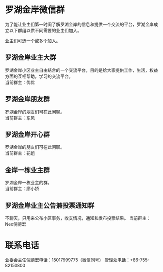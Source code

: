 # 罗湖金岸微信群

为了能让业主们第一时间了解罗湖金岸的信息和提供一个交流的平台，罗湖金岸成立以下群组以供不同需要的业主们加入。

业主们可选一个或多个加入。

## 罗湖金岸业主大群
罗湖金岸小区业主自由结合的一个交流平台，目的是给大家提供工作，生活，权益方面的互相帮助，学习的交流平台。  
当前群主：优优

## 罗湖金岸朋友群  
罗湖金岸的朋友们可在此闲聊。  
当前群主：东风

## 罗湖金岸开心群  
罗湖金岸的朋友们可在此闲聊。  
当前群主：花姐

## 金岸一栋业主群  
罗湖金岸一栋业主的群。  
当前群主：廖小娇

## 罗湖金岸业主公告兼投票通知群  
不聊天，只用来公布小区事务，收支情况，通知和发布投票结果。
当前群主：Neo倪德宏



# 联系电话
业委会主任倪德宏电话：15017999775（微信同号）
管理处电话：+86-755-82150800



